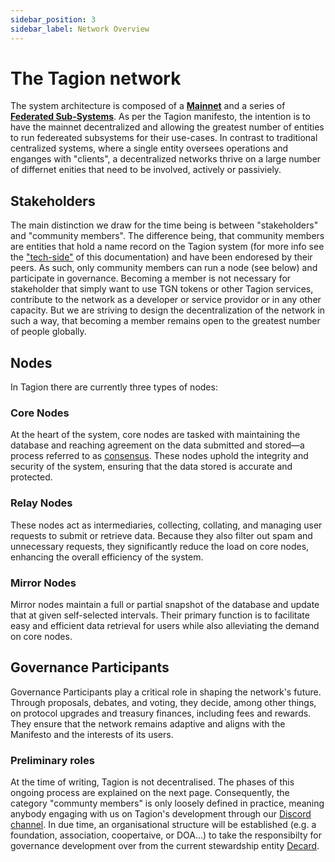 ```yaml
---
sidebar_position: 3
sidebar_label: Network Overview
---
```


# The Tagion network

The system architecture is composed of a [**Mainnet**](/gov/glossary#tagion-mainnet) and a series of [**Federated Sub-Systems**](/gov/glossary#federated-subsystem). As per the Tagion manifesto, the intention is to have the mainnet decentralized and allowing the greatest number of entities to run federeated subsystems for their use-cases. In contrast to traditional centralized systems, where a single entity oversees operations and enganges with "clients", a decentralized networks thrive on a large number of differnet enities that need to be involved, actively or passiviely. 

## Stakeholders

The main distinction we draw for the time being is between "stakeholders" and "community members". The difference being, that community members are entities that hold a name record on the Tagion system (for more info see the ["tech-side"](https://docs.tagion.org/tech/protocols/dart/dartindex#dart-namerecords--hashkeys) of this documentation) and have been endoresed by their peers. As such, only community members can run a node (see below) and participate in governance. 
Becoming a member is not necessary for stakeholder that simply want to use TGN tokens or other Tagion services, contribute to the network as a developer or service providor or in any other capacity. But we are striving to design the decentralization of the network in such a way, that becoming a member remains open to the greatest number of people globally.  


## Nodes

In Tagion there are currently three types of nodes: 

### Core Nodes
At the heart of the system, core nodes are tasked with maintaining the database and reaching agreement on the data submitted and stored—a process referred to as [consensus](/gov/glossary#consensus). These nodes uphold the integrity and security of the system, ensuring that the data stored is accurate and protected.  

### Relay Nodes
These nodes act as intermediaries, collecting, collating, and managing user requests to submit or retrieve data. Because they also filter out spam and unnecessary requests, they significantly reduce the load on core nodes, enhancing the overall efficiency of the system. 

### Mirror Nodes
Mirror nodes maintain a full or partial snapshot of the database and update that at given self-selected intervals. Their primary function is to facilitate easy and efficient data retrieval for users while also alleviating the demand on core nodes. 


## Governance Participants

Governance Participants play a critical role in shaping the network's future. Through proposals, debates, and voting, they decide, among other things, on protocol upgrades and treasury finances, including fees and rewards. They ensure that the network remains adaptive and aligns with the Manifesto and the interests of its users. 

### Preliminary roles

At the time of writing, Tagion is not decentralised. The phases of this ongoing process are explained on the next page. 
Consequently, the category "communty members" is only loosely defined in practice, meaning anybody engaging with us on Tagion's development through our [Discord channel](https://discord.gg/wE4AA64a). 
In due time, an organisational structure will be established (e.g. a foundation, association, coopertaive, or DOA...) to take the responsibilty for governance development over from the current stewardship entity [Decard](https://www.tagion.org/about/).

